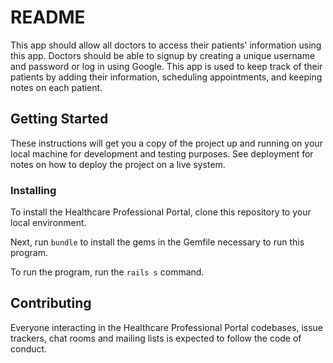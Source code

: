 # README

This app should allow all doctors to access their patients' information using this app. Doctors should be able to signup by creating a unique username and password or log in using Google. This app is used to keep track of their patients by adding their information, scheduling appointments, and keeping notes on each patient.

## Getting Started

These instructions will get you a copy of the project up and running on your local machine for development and testing purposes. See deployment for notes on how to deploy the project on a live system.

### Installing

To install the Healthcare Professional Portal, clone this repository to your local environment.

Next, run `bundle` to install the gems in the Gemfile necessary to run this program.

To run the program, run the `rails s` command.

## Contributing

Everyone interacting in the Healthcare Professional Portal codebases, issue trackers, chat rooms and mailing lists is expected to follow the code of conduct.
